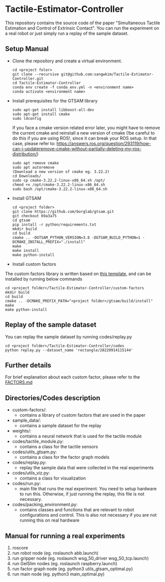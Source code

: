 # Tactile-Estimator-Controller

This repository contains the source code of the paper "Simultaneous Tactile Estimation and Control of Extrinsic Contact". You can run the experiment on a real robot or just simply run a replay of the sample dataset.

## Setup Manual

- Clone the repository and create a virtual environment.

  ```
  cd <project foler>
  git clone --recursive git@github.com:sangwkim/Tactile-Estimator-Controller.git
  cd Tactile-Estimator-Controller
  conda env create -f conda_env.yml -n <environment name>
  conda activate <environment name>
  ```
  
- Install prerequisites for the GTSAM library

  ```
  sudo apt-get install libboost-all-dev
  sudo apt-get install cmake
  sudo ldconfig
  ```
  
  If you face a cmake version related error later, you might have to remove the current cmake and reinstall a new version of cmake (!be careful to do this if you are using ROS!, since it can break your ROS setup. In that case, please refer to: https://answers.ros.org/question/293119/how-can-i-updateremove-cmake-without-partially-deleting-my-ros-distribution/)
  
  ```
  sudo apt remove cmake
  sudo apt autoremove
  (Download a new version of cmake eg. 3.22.2)
  cd Downloads/
  sudo cp cmake-3.22.2-linux-x86_64.sh /opt/
  chmod +x /opt/cmake-3.22.2-linux-x86_64.sh 
  sudo bash /opt/cmake-3.22.2-linux-x86_64.sh
  ```
  
- Install GTSAM

  ```
  cd <project folder>
  git clone https://github.com/borglab/gtsam.git
  git checkout 69a3a75
  cd gtsam
  pip install -r python/requirements.txt 
  mkdir build
  cd build
  cmake .. -DGTSAM_PYTHON_VERSION=3.8 -DGTSAM_BUILD_PYTHON=1 -DCMAKE_INSTALL_PREFIX="./install"
  make
  make install
  make python-install
  ```
  
- Install custom factors

The custom factors library is written based on [this template](https://github.com/borglab/gtsam-project-python), and can be installed by running below commands

  ```
  cd <project folder>/Tactile-Estimator-Controller/custom-factors
  mkdir build
  cd build
  cmake .. -DCMAKE_PREFIX_PATH="<project folder>/gtsam/build/install"
  make
  make python-install
  ```
## Replay of the sample dataset

You can replay the sample dataset by running codes/replay.py

  ```
  cd <project folder>/Tactile-Estimator-Controller/codes
  python replay.py --dataset_name 'rectangle/20220914115144'
  ```

## Further details

For brief explanation about each custom factor, please refer to the [FACTORS.md](FACTORS.md)

## Directories/Codes description

- custom-factors/:
  - contains a library of custom factors that are used in the paper
- sample_data/:
  - contains a sample dataset for the replay
- weights/:
  - contains a neural network that is used for the tactile module
- codes/tactile_module.py:
  - contains a class for the tactile sensors
- codes/utils_gtsam.py:
  - contains a class for the factor graph models
- codes/replay.py:
  - replay the sample data that were collected in the real experiments
- codes/utils_viz.py:
  - contains a class for visualization
- codes/run.py:
  - main file that runs the real experiment. You need to setup hardware to run this. Otherwise, if just running the replay, this file is not necessary.
- codes/packing_environment.py:
  - contains classes and functions that are relevant to robot configurations and control. This is also not necessary if you are not running this on real hardware

## Manual for running a real experiments

1. roscore
2. run robot node (eg. roslaunch abb.launch)
3. run gripper node (eg. roslaunch wsg_50_driver wsg_50_tcp.launch)
4. run GelSlim nodes (eg. roslaunch raspberry.launch)
5. run factor graph node (eg. python3 utils_gtsam_optimal.py)
6. run main node (eg. python3 main_optimal.py)
